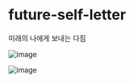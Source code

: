 # future-self-letter
미래의 나에게 보내는 다짐

![image](https://github.com/user-attachments/assets/25fc5d36-b119-4870-87c0-b986441ca6ce)

![image](https://github.com/user-attachments/assets/6f53fda1-fd81-49b3-9325-3467e7cdf151)
